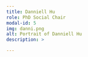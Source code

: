 ```yaml
---
title: Danniell Hu
role: PhD Social Chair
modal-id: 5
img: danni.png
alt: Portrait of Danniell Hu
description: >

---
```

